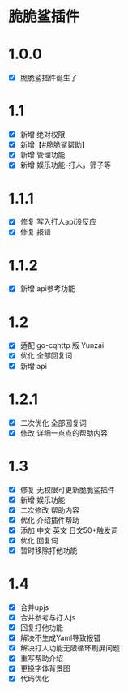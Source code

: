 # 脆脆鲨插件
# 1.0.0

- [x] 脆脆鲨插件诞生了 

# 1.1

- [x] 新增 绝对权限
- [x] 新增【#脆脆鲨帮助】
- [x] 新增 管理功能
- [x] 新增 娱乐功能-打人，筛子等

# 1.1.1

- [x] 修复 写入打人api没反应
- [x] 修复 报错

# 1.1.2

- [x] 新增 api参考功能

# 1.2

- [x] 适配 go-cqhttp 版 Yunzai
- [x] 优化 全部回复词
- [x] 新增 api

# 1.2.1

- [x] 二次优化 全部回复词 
- [x] 修改 详细一点点的帮助内容   

# 1.3

- [x] 修复 无权限可更新脆脆鲨插件
- [x] 新增 娱乐功能
- [x] 二次修改 帮助内容
- [x] 优化 介绍插件帮助
- [x] 添加 中文 英文 日文50+触发词
- [x] 优化 回复词
- [x] 暂时移除打他功能

# 1.4

- [x] 合并upjs
- [x] 合并参考与打人js
- [x] 回复打他功能
- [x] 解决不生成Yaml导致报错
- [x] 解决打人功能无限循环刷屏问题
- [x] 重写帮助介绍
- [x] 更换字体背景图
- [x] 代码优化